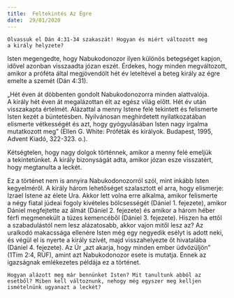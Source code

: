 ```yaml
---
title:  Feltekintés Az Égre
date:  29/01/2020
---
```


`Olvassuk el Dán 4:31-34 szakaszát! Hogyan és miért változott meg a király helyzete?`

Isten megengedte, hogy Nabukodonozor ilyen különös betegséget kapjon, idővel azonban visszaadta józan eszét. Érdekes, hogy minden megváltozott, amikor a próféta által megjövendölt hét év leteltével a beteg király az égre emelte a szemét (Dán 4:31).

„Hét éven át döbbenten gondolt Nabukodonozorra minden alattvalója. A király hét éven át megalázottan élt az egész világ előtt. Hét év után visszakapta értelmét. Alázattal a menny Istene felé tekintett és felismerte Isten kezét a büntetésben. Nyilvánosan meghirdetett nyilatkozatában elismerte vétkességét és azt, hogy gyógyulásában Isten nagy irgalma mutatkozott meg” (Ellen G. White: Próféták és királyok. Budapest, 1995, Advent Kiadó, 322-323. o.).

Kétségtelen, hogy nagy dolgok történnek, amikor a menny felé emeljük a tekintetünket. A király bizonyságát adta, amikor józan esze visszatért, hogy megtanulta a leckét.

Ez a történet nem is annyira Nabukodonozorról szól, mint inkább Isten kegyelméről. A király három lehetőséget szalasztott el arra, hogy elismerje: Izrael Istene az élete Ura. Akkor lett volna erre alkalma, amikor felismerte a négy fiatal júdeai fogoly kivételes bölcsességét (Dániel 1. fejezete), amikor Dániel megfejtette az álmát (Dániel 2. fejezete) és amikor a három héber férfi megmenekült a tüzes kemencéből (Dániel 3. fejezete). Hiszen ha ettől a szabadulástól nem lesz alázatosabb, akkor vajon mitől lesz az? Az uralkodó makacssága ellenére Isten még egy negyedik esélyt is adott neki, és végül el is nyerte a király szívét, majd visszahelyezte őt hivatalába (Dániel 4. fejezete). Az Úr „azt akarja, hogy minden ember üdvözüljön” (1Tim 2:4, RÚF), amint azt Nabukodonozor esete is mutatja. Ennek az igazságnak emlékezetes példája ez a történet.

`Hogyan alázott meg már bennünket Isten? Mit tanultunk abból az esetből? Miben kell változnunk, nehogy még egyszer meg kelljen ismételnünk ugyanazt a leckét?`